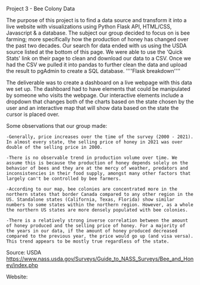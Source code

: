 Project 3 - Bee Colony Data

The purpose of this project is to find a data source and transform it into a live website with visualizations using Python Flask API, HTML/CSS, Javascript & a database. The subject our group decided to focus on is bee farming; more specifically how the production of honey has changed over the past two decades. Our search for data ended with us using the USDA source listed at the bottom of this page. We were able to use the 'Quick Stats' link on their page to clean and download our data to a CSV. Once we had the CSV we pulled it into pandas to further clean the data and upload the result to pgAdmin to create a SQL database. ''''Flask breakdown''''

The deliverable was to create a dashboard on a live webpage with this data we set up. The dashboard had to have elements that could be manipulated by someone who visits the webpage. Our interactive elements include a dropdown that changes both of the charts based on the state chosen by the user and an interactive map that will show data based on the state the cursor is placed over.

Some observations that our group made:

    -Generally, price increases over the time of the survey (2000 - 2021). In almost every state, the selling price of honey in 2021 was over double of the selling price in 2000.

    -There is no observable trend in production volume over time. We assume this is because the production of honey depends solely on the behavior of bees and they are at the mercy of weather, predators and inconsistencies in their food supply, amongst many other factors that largely can't be controlled by bee farmers.

    -According to our map, bee colonies are concentrated more in the northern states that border Canada compared to any other region in the US. Standalone states (California, Texas, Florida) show similar numbers to some states within the northern region. However, as a whole the northern US states are more densely populated with bee colonies.

    -There is a relatively strong inverse correlation between the amount of honey produced and the selling price of honey. For a majority of the years in our data, if the amount of honey produced decreased compared to the previous year, the price would go up (and visa versa). This trend appears to be mostly true regardless of the state.

Source: USDA
https://www.nass.usda.gov/Surveys/Guide_to_NASS_Surveys/Bee_and_Honey/index.php

Website:
